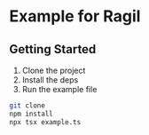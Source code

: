 
# Example for Ragil

## Getting Started

1. Clone the project
2. Install the deps
3. Run the example file

```Bash
git clone 
npm install
npx tsx example.ts
```

